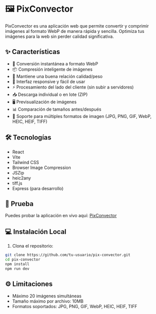 # 🖼️ PixConvector

PixConvector es una aplicación web que permite convertir y comprimir imágenes al formato WebP de manera rápida y sencilla. Optimiza tus imágenes para la web sin perder calidad significativa.

## ✨ Características

- 🔄 Conversión instantánea a formato WebP
- 📦 Compresión inteligente de imágenes
- 🎯 Mantiene una buena relación calidad/peso
- 📱 Interfaz responsive y fácil de usar
- ⚡ Procesamiento del lado del cliente (sin subir a servidores)
- 📥 Descarga individual o en lote (ZIP)
- 🖥️ Previsualización de imágenes
- 📊 Comparación de tamaños antes/después
- 🔀 Soporte para múltiples formatos de imagen (JPG, PNG, GIF, WebP, HEIC, HEIF, TIFF)

## 🛠️ Tecnologías

- React
- Vite
- Tailwind CSS
- Browser Image Compression
- JSZip
- heic2any
- tiff.js
- Express (para desarrollo)

## 🚀 Prueba

Puedes probar la aplicación en vivo aquí: [PixConvector](https://pix-convector.vercel.app)

## 💻 Instalación Local

1. Clona el repositorio:
```bash
git clone https://github.com/tu-usuario/pix-convector.git
cd pix-convector
npm install
npm run dev
```

## ⚙️ Limitaciones

- Máximo 20 imágenes simultáneas
- Tamaño máximo por archivo: 10MB
- Formatos soportados: JPG, PNG, GIF, WebP, HEIC, HEIF, TIFF
